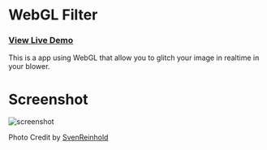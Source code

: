 <h1>WebGL Filter</h1>

<h3><a href="http://after12am.github.com/webgl-glitch/">View Live Demo</a></h3>

This is a app using WebGL that allow you to glitch your image in realtime in your blower.

<h1>Screenshot</h1>

<img src="https://github.com/after12am/webgl-glitch/blob/master/screenshot2.jpg?raw=true" alt="screenshot" />

Photo Credit by <a href="http://www.flickr.com/photos/svenreinhold/">SvenReinhold</a>